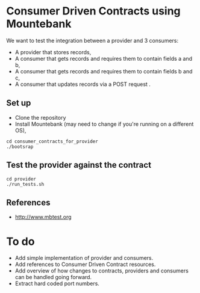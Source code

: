# Consumer Driven Contracts using Mountebank
We want to test the integration between a provider and 3 consumers:
* A provider that stores records,
* A consumer that gets records and requires them to contain fields a and b,
* A consumer that gets records and requires them to contain fields b and c,
* A consumer that updates records via a POST request .

## Set up
* Clone the repository
* Install Mountebank (may need to change if you're running on a different OS),
```
cd consumer_contracts_for_provider
./bootsrap
```

## Test the provider against the contract
```
cd provider
./run_tests.sh
```
## References
* http://www.mbtest.org

# To do
* Add simple implementation of provider and consumers.
* Add references to Consumer Driven Contract resources.
* Add overview of how changes to contracts, providers and consumers can
  be handled going forward.
* Extract hard coded port numbers.
